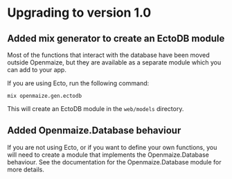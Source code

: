 # Upgrading to version 1.0

## Added mix generator to create an EctoDB module

Most of the functions that interact with the database have been
moved outside Openmaize, but they are available as a separate
module which you can add to your app.

If you are using Ecto, run the following command:

    mix openmaize.gen.ectodb

This will create an EctoDB module in the `web/models` directory.

## Added Openmaize.Database behaviour

If you are not using Ecto, or if you want to define your own
functions, you will need to create a module that implements
the Openmaize.Database behaviour. See the documentation for
the Openmaize.Database module for more details.
